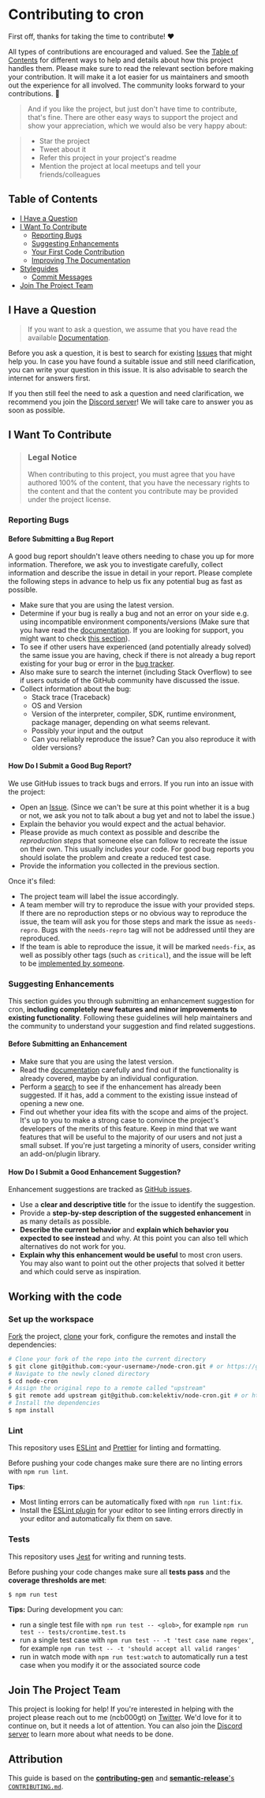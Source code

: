 # Contributing to cron <!-- omit in toc -->

First off, thanks for taking the time to contribute! ❤️

All types of contributions are encouraged and valued. See the [Table of Contents](#table-of-contents) for different ways to help and details about how this project handles them. Please make sure to read the relevant section before making your contribution. It will make it a lot easier for us maintainers and smooth out the experience for all involved. The community looks forward to your contributions. 🎉

> And if you like the project, but just don't have time to contribute, that's fine. There are other easy ways to support the project and show your appreciation, which we would also be very happy about:

> - Star the project
> - Tweet about it
> - Refer this project in your project's readme
> - Mention the project at local meetups and tell your friends/colleagues

## Table of Contents <!-- omit in toc -->

- [I Have a Question](#i-have-a-question)
- [I Want To Contribute](#i-want-to-contribute)
  - [Reporting Bugs](#reporting-bugs)
  - [Suggesting Enhancements](#suggesting-enhancements)
  - [Your First Code Contribution](#your-first-code-contribution)
  - [Improving The Documentation](#improving-the-documentation)
- [Styleguides](#styleguides)
  - [Commit Messages](#commit-messages)
- [Join The Project Team](#join-the-project-team)

## I Have a Question

> If you want to ask a question, we assume that you have read the available [Documentation](https://github.com/kelektiv/node-cron#readme).

Before you ask a question, it is best to search for existing [Issues](https://github.com/kelektiv/node-cron/issues) that might help you. In case you have found a suitable issue and still need clarification, you can write your question in this issue. It is also advisable to search the internet for answers first.

If you then still feel the need to ask a question and need clarification, we recommend you join the [Discord server](https://discord.gg/yyKns29zch)! We will take care to answer you as soon as possible.

## I Want To Contribute

> ### Legal Notice <!-- omit in toc -->
>
> When contributing to this project, you must agree that you have authored 100% of the content, that you have the necessary rights to the content and that the content you contribute may be provided under the project license.

### Reporting Bugs

#### Before Submitting a Bug Report <!-- omit in toc -->

A good bug report shouldn't leave others needing to chase you up for more information. Therefore, we ask you to investigate carefully, collect information and describe the issue in detail in your report. Please complete the following steps in advance to help us fix any potential bug as fast as possible.

- Make sure that you are using the latest version.
- Determine if your bug is really a bug and not an error on your side e.g. using incompatible environment components/versions (Make sure that you have read the [documentation](https://github.com/kelektiv/node-cron#readme). If you are looking for support, you might want to check [this section](#i-have-a-question)).
- To see if other users have experienced (and potentially already solved) the same issue you are having, check if there is not already a bug report existing for your bug or error in the [bug tracker](https://github.com/kelektiv/node-cronissues?q=label%3Abug).
- Also make sure to search the internet (including Stack Overflow) to see if users outside of the GitHub community have discussed the issue.
- Collect information about the bug:
  - Stack trace (Traceback)
  - OS and Version
  - Version of the interpreter, compiler, SDK, runtime environment, package manager, depending on what seems relevant.
  - Possibly your input and the output
  - Can you reliably reproduce the issue? Can you also reproduce it with older versions?

#### How Do I Submit a Good Bug Report? <!-- omit in toc -->

We use GitHub issues to track bugs and errors. If you run into an issue with the project:

- Open an [Issue](https://github.com/kelektiv/node-cron/issues/new). (Since we can't be sure at this point whether it is a bug or not, we ask you not to talk about a bug yet and not to label the issue.)
- Explain the behavior you would expect and the actual behavior.
- Please provide as much context as possible and describe the _reproduction steps_ that someone else can follow to recreate the issue on their own. This usually includes your code. For good bug reports you should isolate the problem and create a reduced test case.
- Provide the information you collected in the previous section.

Once it's filed:

- The project team will label the issue accordingly.
- A team member will try to reproduce the issue with your provided steps. If there are no reproduction steps or no obvious way to reproduce the issue, the team will ask you for those steps and mark the issue as `needs-repro`. Bugs with the `needs-repro` tag will not be addressed until they are reproduced.
- If the team is able to reproduce the issue, it will be marked `needs-fix`, as well as possibly other tags (such as `critical`), and the issue will be left to be [implemented by someone](#your-first-code-contribution).

### Suggesting Enhancements

This section guides you through submitting an enhancement suggestion for cron, **including completely new features and minor improvements to existing functionality**. Following these guidelines will help maintainers and the community to understand your suggestion and find related suggestions.

#### Before Submitting an Enhancement <!-- omit in toc -->

- Make sure that you are using the latest version.
- Read the [documentation](https://github.com/kelektiv/node-cron#readme) carefully and find out if the functionality is already covered, maybe by an individual configuration.
- Perform a [search](https://github.com/kelektiv/node-cron/issues) to see if the enhancement has already been suggested. If it has, add a comment to the existing issue instead of opening a new one.
- Find out whether your idea fits with the scope and aims of the project. It's up to you to make a strong case to convince the project's developers of the merits of this feature. Keep in mind that we want features that will be useful to the majority of our users and not just a small subset. If you're just targeting a minority of users, consider writing an add-on/plugin library.

#### How Do I Submit a Good Enhancement Suggestion? <!-- omit in toc -->

Enhancement suggestions are tracked as [GitHub issues](https://github.com/kelektiv/node-cron/issues).

- Use a **clear and descriptive title** for the issue to identify the suggestion.
- Provide a **step-by-step description of the suggested enhancement** in as many details as possible.
- **Describe the current behavior** and **explain which behavior you expected to see instead** and why. At this point you can also tell which alternatives do not work for you.
- **Explain why this enhancement would be useful** to most cron users. You may also want to point out the other projects that solved it better and which could serve as inspiration.

## Working with the code

### Set up the workspace

[Fork](https://guides.github.com/activities/forking/#fork) the project, [clone](https://guides.github.com/activities/forking/#clone) your fork, configure the remotes and install the dependencies:

```bash
# Clone your fork of the repo into the current directory
$ git clone git@github.com:<your-username>/node-cron.git # or https://github.com/<your-username>/node-cron.git for HTTPS
# Navigate to the newly cloned directory
$ cd node-cron
# Assign the original repo to a remote called "upstream"
$ git remote add upstream git@github.com:kelektiv/node-cron.git # or https://github.com/kelektiv/node-cron.git for HTTPS
# Install the dependencies
$ npm install
```

### Lint

This repository uses [ESLint](https://github.com/eslint/eslint) and [Prettier](https://prettier.io) for linting and formatting.

Before pushing your code changes make sure there are no linting errors with `npm run lint`.

**Tips**:

- Most linting errors can be automatically fixed with `npm run lint:fix`.
- Install the [ESLint plugin](https://eslint.org/docs/latest/use/integrations) for your editor to see linting errors directly in your editor and automatically fix them on save.

### Tests

This repository uses [Jest](https://github.com/jestjs/jest) for writing and running tests.

Before pushing your code changes make sure all **tests pass** and the **coverage thresholds are met**:

```bash
$ npm run test
```

**Tips:** During development you can:

- run a single test file with `npm run test -- <glob>`, for example `npm run test -- tests/crontime.test.ts`
- run a single test case with `npm run test -- -t 'test case name regex'`, for example `npm run test -- -t 'should accept all valid ranges'`
- run in watch mode with `npm run test:watch` to automatically run a test case when you modify it or the associated source code

## Join The Project Team

This project is looking for help! If you're interested in helping with the project please reach out to me (ncb000gt) on [Twitter](https://twitter.com/ncb000gt). We'd love for it to continue on, but it needs a lot of attention. You can also join the [Discord server](https://discord.gg/yyKns29zch) to learn more about what needs to be done.

## Attribution <!-- omit in toc -->

This guide is based on the [**contributing-gen**](https://github.com/bttger/contributing-gen) and [**semantic-release**'s `CONTRIBUTING.md`](https://github.com/semantic-release/semantic-release/blob/master/CONTRIBUTING.md).

